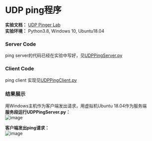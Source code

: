 # UDP ping程序
**实验文档：** [UDP	Pinger	Lab](https://gaia.cs.umass.edu/kurose_ross/programming/Python_code_only/UDP_Pinger_programming_lab_only.pdf)  
**实验环境：** Python3.8, Windows 10, Ubuntu18.04

### Server Code
ping server的代码已经在实验中写好，见[UDPPingServer.py](https://github.com/YangLi0306/Computer-Networking-A-Top-Down-Approach/blob/main/Chapter_2_Application%20Layer/UDP%20Ping%E7%A8%8B%E5%BA%8F/UDPPingerServer.py)  

### Client Code  
ping client 实现见[UDPPingClient.py](https://github.com/YangLi0306/Computer-Networking-A-Top-Down-Approach/blob/main/Chapter_2_Application%20Layer/UDP%20Ping%E7%A8%8B%E5%BA%8F/UDPPingClient.py)

### 结果展示
用Windows主机作为客户端发出请求，用虚拟机Ubuntu 18.04作为服务端  
**服务段运行UDPPingServer.py：**  
![image](https://user-images.githubusercontent.com/58134113/208837876-76acbcc2-4754-4579-a1de-3ff55d78bce6.png)  

**客户端发出ping请求：**  
![image](https://user-images.githubusercontent.com/58134113/208837950-c5bc7ce0-8d83-46e2-aabc-682b10c3797c.png)
